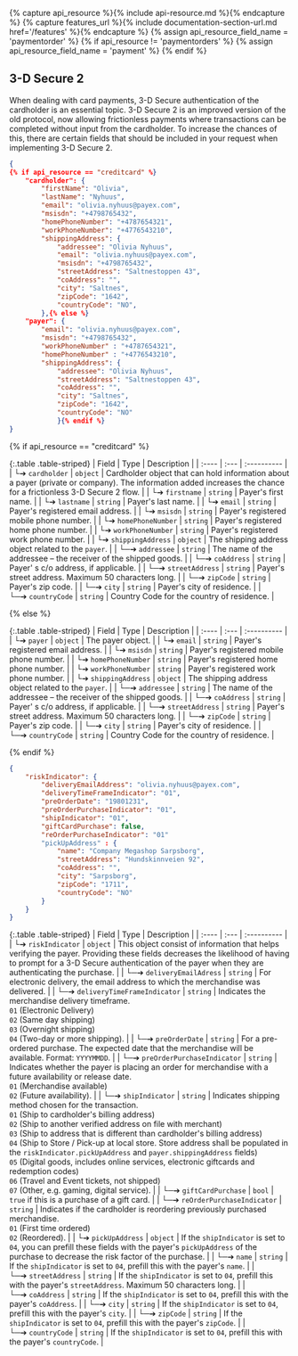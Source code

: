 {% capture api_resource %}{% include api-resource.md %}{% endcapture %}
{% capture features_url %}{% include documentation-section-url.md href='/features' %}{% endcapture %}
{% assign api_resource_field_name = 'paymentorder' %}
{% if api_resource != 'paymentorders' %}
    {% assign api_resource_field_name = 'payment' %}
{% endif %}

## 3-D Secure 2

When dealing with card payments, 3-D Secure authentication of the cardholder is
an essential topic. 3-D Secure 2 is an improved version of the old protocol, now
allowing frictionless payments where transactions can be completed without
input from the cardholder. To increase the chances of this, there are certain
fields that should be included in your request when implementing 3-D Secure 2.

```json
{
{% if api_resource == "creditcard" %}
    "cardholder": {
        "firstName": "Olivia",
        "lastName": "Nyhuus",
        "email": "olivia.nyhuus@payex.com",
        "msisdn": "+4798765432",
        "homePhoneNumber": "+4787654321",
        "workPhoneNumber": "+4776543210",
        "shippingAddress": {
            "addressee": "Olivia Nyhuus",
            "email": "olivia.nyhuus@payex.com",
            "msisdn": "+4798765432",
            "streetAddress": "Saltnestoppen 43",
            "coAddress": "",
            "city": "Saltnes",
            "zipCode": "1642",
            "countryCode": "NO",
        },{% else %}
    "payer": {
        "email": "olivia.nyhuus@payex.com",
        "msisdn": "+4798765432",
        "workPhoneNumber" : "+4787654321",
        "homePhoneNumber" : "+4776543210",
        "shippingAddress": {
            "addressee": "Olivia Nyhuus",
            "streetAddress": "Saltnestoppen 43",
            "coAddress": "",
            "city": "Saltnes",
            "zipCode": "1642",
            "countryCode": "NO"
            }{% endif %}
}
```

{% if api_resource == "creditcard" %}

{:.table .table-striped}
| Field | Type | Description |
| :---- | :--- | :---------- |
| └➔&nbsp;`cardholder`                  | `object` | Cardholder object that can hold information about a payer (private or company). The information added increases the chance for a frictionless 3-D Secure 2 flow.                                                                                    |
| └➔&nbsp;`firstname`                   | `string` | Payer's first name.                 |
| └➔&nbsp;`lastname`                    | `string` | Payer's last name.                    |
| └➔&nbsp;`email`                       | `string` | Payer's registered email address.                                                  |
| └➔&nbsp;`msisdn`  | `string` | Payer's registered mobile phone number.                                                  |
| └➔&nbsp;`homePhoneNumber`             | `string` | Payer's registered home phone number.                                                               |
| └➔&nbsp;`workPhoneNumber`             | `string` | Payer's registered work phone number.                                                                 |
| └➔&nbsp;`shippingAddress`             | `object` | The shipping address object related to the `payer`.                                                         |
| └─➔&nbsp;`addressee`                  | `string` | The name of the addressee – the receiver of the shipped goods.                                                      |
| └─➔&nbsp;`coAddress`                  | `string` | Payer' s c/o address, if applicable.                                                          |
| └─➔&nbsp;`streetAddress`              | `string` | Payer's street address. Maximum 50 characters long.                                                                         |
| └─➔&nbsp;`zipCode`                    | `string` | Payer's zip code.                                           |
| └─➔&nbsp;`city`                       | `string` | Payer's city of residence.                                                                            |
| └─➔&nbsp;`countryCode`                | `string` | Country Code for the country of residence.                                                                      |

{% else %}

{:.table .table-striped}
| Field | Type | Description |
| :---- | :--- | :---------- |
| └➔&nbsp;`payer`                       | `object` | The payer object.        |
| └➔&nbsp;`email`                       | `string` | Payer's registered email address.                                                  |
| └➔&nbsp;`msisdn`  | `string` | Payer's registered mobile phone number.                                                  |
| └➔&nbsp;`homePhoneNumber`             | `string` | Payer's registered home phone number.                                                               |
| └➔&nbsp;`workPhoneNumber`             | `string` | Payer's registered work phone number.                                                                 |
| └➔&nbsp;`shippingAddress`             | `object` | The shipping address object related to the `payer`.                                                         |
| └─➔&nbsp;`addressee`                  | `string` | The name of the addressee – the receiver of the shipped goods.                                                      |
| └─➔&nbsp;`coAddress`                  | `string` | Payer' s c/o address, if applicable.                                                          |
| └─➔&nbsp;`streetAddress`              | `string` | Payer's street address. Maximum 50 characters long.                                                                         |
| └─➔&nbsp;`zipCode`                    | `string` | Payer's zip code.                                           |
| └─➔&nbsp;`city`                       | `string` | Payer's city of residence.                                                                            |
| └─➔&nbsp;`countryCode`                | `string` | Country Code for the country of residence.                                                                      |

{% endif %}

```json
{
    "riskIndicator": {
        "deliveryEmailAddress": "olivia.nyhuus@payex.com",
        "deliveryTimeFrameIndicator": "01",
        "preOrderDate": "19801231",
        "preOrderPurchaseIndicator": "01",
        "shipIndicator": "01",
        "giftCardPurchase": false,
        "reOrderPurchaseIndicator": "01"
        "pickUpAddress" : {
            "name": "Company Megashop Sarpsborg",
            "streetAddress": "Hundskinnveien 92",
            "coAddress": "",
            "city": "Sarpsborg",
            "zipCode": "1711",
            "countryCode": "NO"
        }
    }
}
```

{:.table .table-striped}
| Field | Type | Description |
| :---- | :--- | :---------- |
| └➔&nbsp;`riskIndicator`               | `object` | This object consist of information that helps verifying the payer. Providing these fields decreases the likelihood of having to prompt for a 3-D Secure authentication of the payer when they are authenticating the purchase.                                                                 |
| └─➔&nbsp;`deliveryEmailAdress`        | `string` | For electronic delivery, the email address to which the merchandise was delivered.                                   |
| └─➔&nbsp;`deliveryTimeFrameIndicator` | `string` | Indicates the merchandise delivery timeframe. <br>`01` (Electronic Delivery) <br>`02` (Same day shipping) <br>`03` (Overnight shipping) <br>`04` (Two-day or more shipping).                                                 |
| └─➔&nbsp;`preOrderDate`               | `string` | For a pre-ordered purchase. The expected date that the merchandise will be available. Format: `YYYYMMDD`.                  |
| └─➔&nbsp;`preOrderPurchaseIndicator`  | `string` | Indicates whether the payer is placing an order for merchandise with a future availability or release date. <br>`01` (Merchandise available) <br>`02` (Future availability).                                                  |
| └─➔&nbsp;`shipIndicator`              | `string` | Indicates shipping method chosen for the transaction. <br>`01` (Ship to cardholder's billing address) <br>`02` (Ship to another verified address on file with merchant)<br>`03` (Ship to address that is different than cardholder's billing address)<br>`04` (Ship to Store / Pick-up at local store. Store address shall be populated in the `riskIndicator.pickUpAddress` and `payer.shippingAddress` fields)<br>`05` (Digital goods, includes online services, electronic giftcards and redemption codes) <br>`06` (Travel and Event tickets, not shipped) <br>`07` (Other, e.g. gaming, digital service). |
| └─➔&nbsp;`giftCardPurchase`           | `bool`   | `true` if this is a purchase of a gift card.                                                                 |
| └─➔&nbsp;`reOrderPurchaseIndicator`   | `string` | Indicates if the cardholder is reordering previously purchased merchandise. <br>`01` (First time ordered) <br>`02` (Reordered).                                               |
| └➔&nbsp;`pickUpAddress`               | `object`     | If the `shipIndicator` is set to `04`, you can prefill these fields with the payer's `pickUpAddress` of the purchase to decrease the risk factor of the purchase.                                                                      |
| └─➔&nbsp;`name`                       | `string`     | If the `shipIndicator` is set to `04`, prefill this with the payer's `name`.                                                                           |
| └─➔&nbsp;`streetAddress`              | `string`     | If the `shipIndicator` is set to `04`, prefill this with the payer's `streetAddress`. Maximum 50 characters long.                                                        |
| └─➔&nbsp;`coAddress`                  | `string`     | If the `shipIndicator` is set to `04`, prefill this with the payer's `coAddress`.                                                     |
| └─➔&nbsp;`city`                       | `string`     | If the `shipIndicator` is set to `04`, prefill this with the payer's `city`.                                                                           |
| └─➔&nbsp;`zipCode`                    | `string`     | If the `shipIndicator` is set to `04`, prefill this with the payer's `zipCode`.                                                                               |
| └─➔&nbsp;`countryCode`                | `string`     | If the `shipIndicator` is set to `04`, prefill this with the payer's `countryCode`.                                                  |
